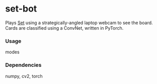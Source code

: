 # set-bot

Plays [Set](https://en.wikipedia.org/wiki/Set_(card_game)) using a strategically-angled laptop webcam to see the board.
Cards are classified using a ConvNet, written in PyTorch.

### Usage
modes

### Dependencies
numpy, cv2, torch